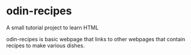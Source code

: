 # odin-recipes
A small tutorial project to learn HTML

odin-recipes is basic webpage that links to other webpages that contain 
recipes to make various dishes.